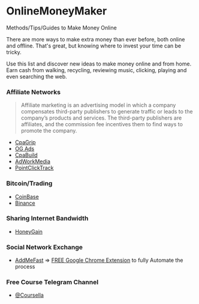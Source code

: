 # OnlineMoneyMaker
Methods/Tips/Guides to Make Money Online


There are more ways to make extra money than ever before, both online and offline. That's great, but knowing where to invest your time can be tricky.

Use this list and discover new ideas to make money online and from home. 
Earn cash from walking, recycling, reviewing music, clicking, playing and even searching the web.


 ### Affiliate Networks
 > Affiliate marketing is an advertising model in which a company compensates third-party publishers to generate traffic or leads to the company’s products and services. The third-party publishers are affiliates, and the commission fee incentives them to find ways to promote the company.

 - [CpaGrip](https://eliteurl.com/CpaGrip)
 - [OG Ads](https://eliteurl.com/OGads)
 - [CpaBuild](https://eliteurl.com/CpaBuild)
 - [AdWorkMedia](https://eliteurl.com/AdWorkMedia)
 - [PointClickTrack](https://eliteurl.com/PointClickTrack)

 ### Bitcoin/Trading
 - [CoinBase](https://eliteurl.com/CoinBase)
 - [Binance](https://eliteurl.com/Binance)

 ### Sharing Internet Bandwidth
 - [HoneyGain](https://eliteurl.com/HoneyGain)

 ### Social Network Exchange
 - [AddMeFast](https://eliteurl.com/AddMeFast) => [FREE Google Chrome Extension](https://github.com/AutoBotKit/AMF) to fully Automate the process

 ### Free Course Telegram Channel
 - [@Coursella](https://t.me/coursella)
